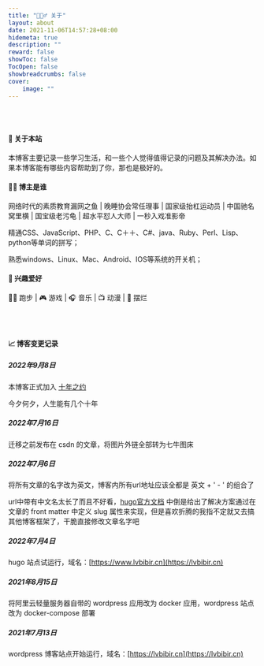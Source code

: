 ```yaml
---
title: "🙋🏻‍♂️ 关于"
layout: about
date: 2021-11-06T14:57:28+08:00
hidemeta: true
description: ""
reward: false
showToc: false 
TocOpen: false 
showbreadcrumbs: false
cover:
    image: ""
---
```


<br><br/>


<!-- <div style="font-size: 22px;">
🏡 关于本站

<p style="font-size: 16px;">
本博客主要记录一些学习生活，和一些个人觉得值得记录的问题及其解决办法。如果本博客能有哪些内容帮助到了你，那也是极好的。
</p>

👦🏻 博主是谁

<p style="font-size: 16px;">
网络时代的素质教育漏网之鱼 | 晚睡协会常任理事 | 国家级抬杠运动员 | 中国驰名窝里横 | 国宝级老污龟 | 超水平怼人大师 | 一秒入戏准影帝
</p> 
<p style="font-size: 16px;">
精通CSS、JavaScript、PHP、C、C＋＋、C#、java、Ruby、Perl、Lisp、python等单词的拼写；
</p> 
<p style="font-size: 16px;">
熟悉windows、Linux、Mac、Android、IOS等系统的开关机；
</p> 

🏹 兴趣爱好

<p style="font-size: 16px;">
🏃‍♂️跑步 | 🎮️ 游戏 | 🎧 音乐 | 📺 动漫 | 🛌 摆烂 
</p> 

</div>  -->

#### 🏡 关于本站

本博客主要记录一些学习生活，和一些个人觉得值得记录的问题及其解决办法。如果本博客能有哪些内容帮助到了你，那也是极好的。

#### 👦🏻 博主是谁

网络时代的素质教育漏网之鱼 | 晚睡协会常任理事 | 国家级抬杠运动员 | 中国驰名窝里横 | 国宝级老污龟 | 超水平怼人大师 | 一秒入戏准影帝

精通CSS、JavaScript、PHP、C、C＋＋、C#、java、Ruby、Perl、Lisp、python等单词的拼写；

熟悉windows、Linux、Mac、Android、IOS等系统的开关机；

#### 🏹 兴趣爱好

🏃‍♂️ 跑步 | 🎮️ 游戏 | 🎧 音乐 | 📺 动漫 | 🛌 摆烂 


<br><br/>

#### 📈 博客变更记录

##### 2022年9月8日

本博客正式加入 [十年之约](https://www.foreverblog.cn/)

今夕何夕，人生能有几个十年

##### 2022年7月16日
迁移之前发布在 csdn 的文章，将图片外链全部转为七牛图床

##### 2022年7月6日
将所有文章的名字改为英文，博客内所有url地址应该全都是 英文 +  \' - \' 的组合了

url中带有中文名太长了而且不好看，[hugo官方文档](https://gohugo.io/content-management/urls/) 中倒是给出了解决方案通过在文章的 front matter 中定义 slug 属性来实现，但是喜欢折腾的我指不定就又去搞其他博客框架了，干脆直接修改文章名字吧


##### 2022年7月4日
hugo 站点试运行，域名：[https://www.lvbibir.cn](https://lvbibir.cn)

##### 2021年8月15日
将阿里云轻量服务器自带的 wordpress 应用改为 docker 应用，wordpress 站点改为 docker-compose 部署

##### 2021年7月13日
wordpress 博客站点开始运行，域名：[https://lvbibir.cn](https://lvbibir.cn)